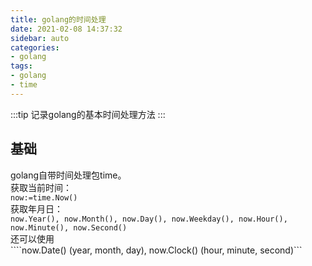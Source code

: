 ```yaml
---
title: golang的时间处理
date: 2021-02-08 14:37:32
sidebar: auto
categories:
- golang
tags:
- golang
- time
---
```

:::tip
记录golang的基本时间处理方法
:::
<!-- more -->
## 基础
golang自带时间处理包time。  
获取当前时间：  
```now:=time.Now()```  
获取年月日：  
```now.Year(), now.Month(), now.Day(), now.Weekday(), now.Hour(), now.Minute(), now.Second()```  
还可以使用  
````now.Date() (year, month, day), now.Clock() (hour, minute, second)```

